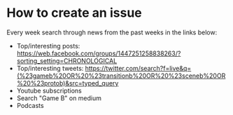 # How to create an issue

Every week search through news from the past weeks in the links below:

- Top/interesting posts: https://web.facebook.com/groups/1447251258838263/?sorting_setting=CHRONOLOGICAL
- Top/interesting tweets: https://twitter.com/search?f=live&q=(%23gameb%20OR%20%23transitionb%20OR%20%23sceneb%20OR%20%23protob)&src=typed_query
- Youtube subscriptions
- Search "Game B" on medium
- Podcasts
